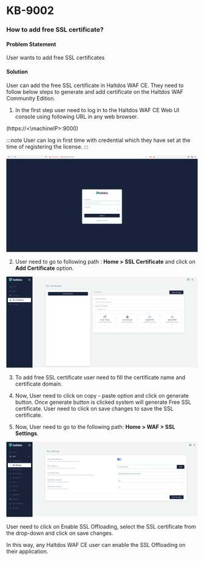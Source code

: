 # KB-9002

### **How to add free SSL certificate?**

#### **Problem Statement**

User wants to add free SSL certificates

#### **Solution**

User can add the free SSL certificate in Haltdos WAF CE. They need to follow below steps to generate and add certificate on the Haltdos WAF Community Edition.

1. In the first step user need to log in to the Haltdos WAF CE Web UI console using following URL in any web browser.

(https://<\machineIP>:9000)

:::note
User can log in first time with credential which they have set at the time of registering the license.
:::

![](/img/cekb/login.png)

2. User need to go to following path : **Home > SSL Certificate** and click on **Add Certificate** option.

![SSL Certificate](/img/cekb/ssl_certificate.png)

3. To add free SSL certificate user need to fill the certificate name and certificate domain.

4. Now, User need to click on copy - paste option and click on generate button. Once generate button is clicked system will generate Free SSL certificate. User need to click on save changes to save the SSL certificate.

5. Now, User need to go to the following path: **Home > WAF > SSL Settings**. 

![SSL Certificate](/img/cekb/ssl_cert.png)

User need to click on Enable SSL Offloading, select the SSL certificate from the drop-down and click on save changes.

In this way, any Haltdos WAF CE user can enable the SSL Offloading on their application.
